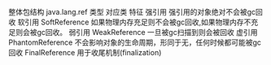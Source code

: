 整体包结构 java.lang.ref
类型	对应类	            特征
强引用		                强引用的对象绝对不会被gc回收
软引用	SoftReference	    如果物理内存充足则不会被gc回收,如果物理内存不充足则会被gc回收。
弱引用	WeakReference	    一旦被gc扫描到则会被回收
虚引用	PhantomReference	不会影响对象的生命周期，形同于无，任何时候都可能被gc回收
        FinalReference	    用于收尾机制(finalization)